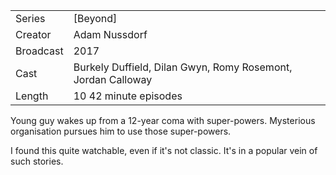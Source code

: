 | | |
|-|-|
Series|[Beyond]
Creator|Adam Nussdorf
Broadcast|2017
Cast|Burkely Duffield, Dilan Gwyn, Romy Rosemont, Jordan Calloway
Length|10 42 minute episodes

Young guy wakes up from a 12-year coma with super-powers.
Mysterious organisation pursues him to use those super-powers.

I found this quite watchable, even if it's not classic.
It's in a popular vein of such stories.
